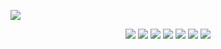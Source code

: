 <P>
  <img src="https://readme-typing-svg.demolab.com font=Fira+Code&pause=1000&width=435&lines=%E6%AC%A2%E8%BF%8E%E5%AD%A6%E4%B9%A0WEB%E5%89%8D%E7%AB%AF%E6%8A%80%E6%9C%AF%EF%BC%8C%E8%BF%99%E9%87%8C%E6%9C%89%E4%BD%A0%E9%9C%80%E8%A6%81%E7%9A%84%E8%B5%84%E6%96%99%EF%BC%81;%E5%85%A5%E9%97%A8%E4%B8%89%E4%BB%B6%E5%A5%97%EF%BC%9AHTML%E3%80%81CSS%E3%80%81JavaScript%EF%BC%81;%E8%BF%9B%E9%98%B6%E4%B8%89%E4%BB%B6%E5%A5%97%EF%BC%9AVUE%E3%80%81REACT%E3%80%81JQUERY!">
  </P>
<p align = "center">
<img src = "https://img.shields.io/badge/HTML-239120?style=for-the-badge&logo=html5&logoColor=blue">
<img src = "https://img.shields.io/badge/CSS3-1572B6?style=for-the-badge&logo=css3&logoColor=white">
<img src = "https://img.shields.io/badge/JavaScript-F7DF1E?style=for-the-badge&logo=JavaScript&logoColor=white">
<img src = "https://img.shields.io/badge/PHP-777BB4?style=for-the-badge&logo=php&logoColor=white">
<img src = "https://img.shields.io/badge/Vue.js-35495E?style=for-the-badge&logo=vue.js&logoColor=4FC08D">
<img src = "https://img.shields.io/badge/React-20232A?style=for-the-badge&logo=react&logoColor=61DAFB">
<img src = "https://img.shields.io/badge/jQuery-0769AD?style=for-the-badge&logo=jquery&logoColor=white">
  </p>
